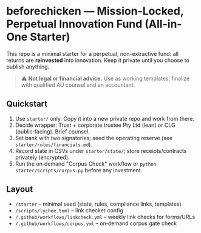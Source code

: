 # beforechicken — Mission-Locked, Perpetual Innovation Fund (All-in-One Starter)

This repo is a minimal starter for a perpetual, non-extractive fund: all returns are **reinvested** into innovation. Keep it private until you choose to publish anything.

> ⚠️ **Not legal or financial advice.** Use as working templates; finalize with qualified AU counsel and an accountant.

## Quickstart
1. Use `starter/` only. Copy it into a new private repo and work from there.
2. Decide wrapper: Trust + corporate trustee Pty Ltd (lean) or CLG (public‑facing). Brief counsel.
3. Set bank with two signatories; seed the operating reserve (see `starter/rules/financials.md`).
4. Record state in CSVs under `starter/state/`; store receipts/contracts privately (encrypted).
5. Run the on‑demand "Corpus Check" workflow or `python starter/scripts/corpus.py` before any investment.

## Layout
- `/starter` – minimal seed (state, rules, compliance links, templates)
- `/scripts/lychee.toml` – link checker config
- `/.github/workflows/linkcheck.yml` – weekly link checks for forms/URLs
- `/.github/workflows/corpus.yml` – on‑demand corpus gate check
